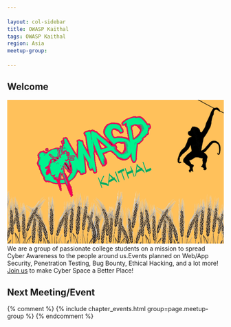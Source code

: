 ```yaml
---

layout: col-sidebar
title: OWASP Kaithal
tags: OWASP Kaithal
region: Asia
meetup-group:

---
```

## Welcome
<img src="assets/images/VERSION_!.png">
We are a group of passionate college students on a mission to spread Cyber Awareness to the people around us.Events planned on Web/App Security, Penetration Testing, Bug Bounty, Ethical Hacking, and a lot more! <a href="https://owasp.org/www-chapter-kaithal/#div-join" target="_blank">Join us</a> to make Cyber Space a Better Place!

Next Meeting/Event 
---------------------
{% comment %}
{% include chapter_events.html group=page.meetup-group %}
{% endcomment %}

